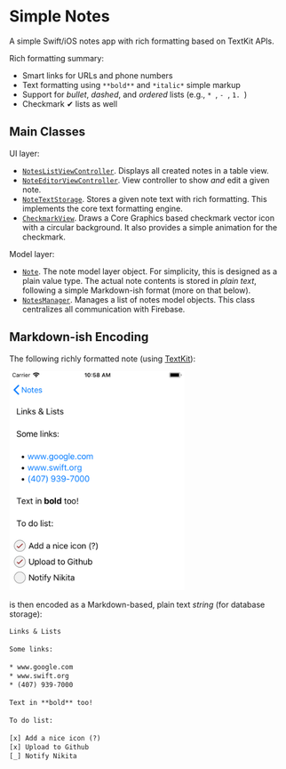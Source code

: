 # Simple Notes #

A simple Swift/iOS notes app with rich formatting based on TextKit APIs.

Rich formatting summary:

* Smart links for URLs and phone numbers
* Text formatting using `**bold**` and `*italic*` simple markup
* Support for *bullet*, *dashed*, and *ordered* lists (e.g., `* `, `- `, `1. `)
* Checkmark ✔ lists as well

## Main Classes ##

UI layer:

* [`NotesListViewController`][NotesListViewController.swift]. Displays all created notes in a table view.
* [`NoteEditorViewController`][NoteEditorViewController.swift]. View controller to show *and* edit a given note.
* [`NoteTextStorage`][NoteTextStorage.swift]. Stores a given note text with rich formatting. This implements the core text formatting engine.
* [`CheckmarkView`][CheckmarkView.swift]. Draws a Core Graphics based checkmark vector icon with a circular background. It also provides a simple animation for the checkmark.

Model layer:

* [`Note`][Note.swift]. The note model layer object. For simplicity, this is designed as a plain value type. The actual note contents is stored in *plain text*, following a simple Markdown-ish format (more on that below).
* [`NotesManager`][NotesManager.swift]. Manages a list of notes model objects. This class centralizes all communication with Firebase.

## Markdown-ish Encoding ##

The following richly formatted note (using [TextKit][TextKit]):

<img src="Screenshots/note-editor.png" width="315">

is then encoded as a Markdown-based, plain text *string* (for database storage):

```
Links & Lists

Some links:

* www.google.com
* www.swift.org
* (407) 939-7000

Text in **bold** too!

To do list:

[x] Add a nice icon (?)
[x] Upload to Github
[_] Notify Nikita
```

[NotesListViewController.swift]: https://github.com/pmattos/Simple-Notes/blob/master/Simple%20Notes/NotesListViewController.swift#L73

[NoteEditorViewController.swift]: https://github.com/pmattos/Simple-Notes/blob/master/Simple%20Notes/NoteEditorViewController.swift#L11

[NoteTextStorage.swift]: https://github.com/pmattos/Simple-Notes/blob/master/Simple%20Notes/NoteTextStorage.swift#L11

[Note.swift]: https://github.com/pmattos/Simple-Notes/blob/master/Simple%20Notes/NotesManager.swift#L176

[NotesManager.swift]: https://github.com/pmattos/Simple-Notes/blob/master/Simple%20Notes/NotesManager.swift#L13

[CheckmarkView.swift]: https://github.com/pmattos/Simple-Notes/blob/master/Simple%20Notes/CheckmarkView.swift#L11 

[TextKit]: https://developer.apple.com/documentation/appkit/textkit

